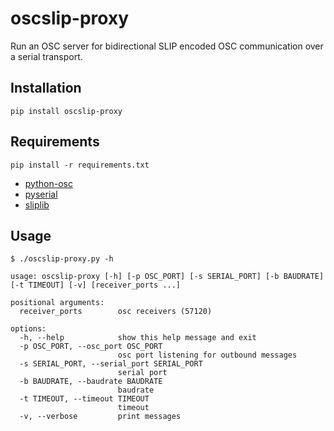 # oscslip-proxy
Run an OSC server for bidirectional SLIP encoded OSC communication over a serial transport.

## Installation
```
pip install oscslip-proxy
```

## Requirements
```
pip install -r requirements.txt
```
- [python-osc](https://github.com/attwad/python-osc)
- [pyserial](https://github.com/pyserial/pyserial)
- [sliplib](https://github.com/rhjdjong/SlipLib)

## Usage
```
$ ./oscslip-proxy.py -h

usage: oscslip-proxy [-h] [-p OSC_PORT] [-s SERIAL_PORT] [-b BAUDRATE] [-t TIMEOUT] [-v] [receiver_ports ...]

positional arguments:
  receiver_ports        osc receivers (57120)

options:
  -h, --help            show this help message and exit
  -p OSC_PORT, --osc_port OSC_PORT
                        osc port listening for outbound messages
  -s SERIAL_PORT, --serial_port SERIAL_PORT
                        serial port
  -b BAUDRATE, --baudrate BAUDRATE
                        baudrate
  -t TIMEOUT, --timeout TIMEOUT
                        timeout
  -v, --verbose         print messages
```
